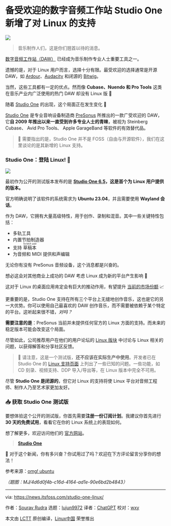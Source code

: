 [#]: subject: "Finally! The Popular DAW \"Studio One\" Adds Linux Support 🥰"
[#]: via: "https://news.itsfoss.com/studio-one-linux/"
[#]: author: "Sourav Rudra https://news.itsfoss.com/author/sourav/"
[#]: collector: "lujun9972/lctt-scripts-1693450080"
[#]: translator: "ChatGPT"
[#]: reviewer: "wxy"
[#]: publisher: "wxy"
[#]: url: "https://linux.cn/article-16254-1.html"

备受欢迎的数字音频工作站 Studio One 新增了对 Linux 的支持
===

![][0]

> 音乐制作人们，这是你们翘首以待的消息。

[数字音频工作站（DAW）][1] 已经成为音乐制作专业人士重要工具之一。

遗憾的是，对于 Linux 用户而言，选择十分有限。最受欢迎的选择通常是开源 DAW，如 [Ardour][2]、[Audacity][3] 和闭源的 [Bitwig][4]。

当然，这些工具都有一定的优点。然而像 **Cubase、Nuendo 和 Pro Tools** 这类在音乐产业内广泛使用的热门 DAW 却没有 Linux 版 🥺

随着 [Studio One][5] 的出现，这个局面正在发生变化 🎉

[Studio One][5] 是专业音响设备制造商 [PreSonus][6] 所推出的一款广受欢迎的 DAW，它**自 2009 年推出以来一直受到许多专业人士的青睐**，被视为 Steinberg Cubase、 Avid Pro Tools、 Apple GarageBand 等软件的有效替代品。

> 🚧 需要指出的是，Studio One 并不是 FOSS（自由与开源软件），我们在这里谈论的是其新增的 Linux 支持。

### Studio One：登陆 Linux! 🐧

![][7]

最初作为公开的测试版本发布的是 **[Studio One 6.5][8]，这是首个为 Linux 用户提供的版本。**

官方明确说明了该软件的系统需求为 **Ubuntu 23.04**，并且需要使用 **Wayland 会话**。

作为 DAW，它拥有大量高级特性，用于创作、录制和混音。其中一些关键特性包括：

  * 多轨工具
  * 内置节拍制造器
  * 支持 <ruby>草稿本<rt>Scratch pad</rt></ruby>
  * 为音频和 MIDI 提供和声编辑

无论你有没有 PreSonus 音频设备，这个消息都是兴奋的。

想必这会对其他商业上成功的 DAW 考虑 Linux 成为新的平台产生影响 🤩

这对于 Linux 的桌面应用肯定会有巨大的推动作用，有望提升 [当前的市场份额][9] 📈

更重要的是，Studio One 支持在所有三个平台上无缝地创作音乐，这也是它的另一大优势。你可以使用自己最喜欢的 DAW 创作音乐，而不需要被依赖于某个特定的平台。这听起来很不错，_对吗？_

**需要注意的是**：PreSonus 当前并未提供任何官方的 Linux 方面的支持。而未来的稳定版本可能会改变这个局面。

尽管如此，公司推荐用户在他们的用户论坛的 [Linux 版块][10] 中讨论与 Linux 相关的问题，以获得解答和分享社区反馈。

> 🚧 请注意，这是一个测试版，**还不应该在实际生产中使用**。开发者已在 Studio One 的 [Linux 支持页面][11] 上列出了一些已知的问题。一些功能，如 CD 刻录、视频支持、DDP 导入/导出等，在 Linux 版本中完全不可用。

尽管 **Studio One 是闭源的**，但它对 Linux 的支持将使 Linux 平台对音频工程师、制作人乃至艺术家更加友好。

### 📥 获取 Studio One 测试版

要想体验这个公开的测试版，你首先需要**注册一份订阅计划**。我建议你首先进行**30 天的免费试用**，看看它在你的 Linux 系统上的表现如何。

想了解更多，欢迎访问他们的 [官方网站][12]。

> **[Studio One][12]**

💬 对于这个新闻，你有多兴奋？你试用过了吗？欢迎在下方评论留言分享你的想法！

参考来源：[omg! ubuntu][13]

*（题图：MJ/4d6d0f4b-c16d-4164-ad1e-90e6bd2b4843）*

--------------------------------------------------------------------------------

via: https://news.itsfoss.com/studio-one-linux/

作者：[Sourav Rudra][a]
选题：[lujun9972][b]
译者：[ChatGPT](https://linux.cn/lctt/ChatGPT)
校对：[wxy](https://github.com/wxy)

本文由 [LCTT](https://github.com/LCTT/TranslateProject) 原创编译，[Linux中国](https://linux.cn/) 荣誉推出

[a]: https://news.itsfoss.com/author/sourav/
[b]: https://github.com/lujun9972
[1]: https://en.wikipedia.org/wiki/Digital_audio_workstation
[2]: https://news.itsfoss.com/ardour-7-3-release/
[3]: https://news.itsfoss.com/audacity-3-2-release/
[4]: https://www.bitwig.com/
[5]: https://www.presonus.com/en/studio-one.html
[6]: https://www.presonus.com/en/start
[7]: https://news.itsfoss.com/content/images/2023/10/Studio_One_Linux.png
[8]: https://blog.presonus.com/2023/09/29/you-can-do-immersive-audio-right-now/
[9]: https://itsfoss.com/linux-market-share/
[10]: https://forums.presonus.com/viewforum.php?f=419
[11]: https://support.presonus.com/hc/en-us/articles/19214558269581-Linux-Getting-Started
[12]: https://www.presonus.com/en/studio-one-compare.html
[13]: https://www.omgubuntu.co.uk/2023/10/pro-audio-app-studio-one-now-supports-linux
[0]: https://img.linux.net.cn/data/attachment/album/202310/04/182440b2evk5fiqfzv5k4v.jpg